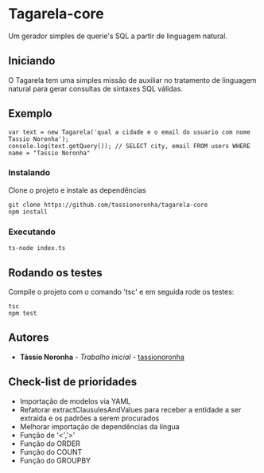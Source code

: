 # Tagarela-core

Um gerador simples de querie's SQL a partir de linguagem natural.

## Iniciando

O Tagarela tem uma simples missão de auxiliar no tratamento de linguagem natural para gerar consultas de sintaxes SQL válidas.

## Exemplo

```
var text = new Tagarela('qual a cidade e o email do usuario com nome Tassio Noronha');
console.log(text.getQuery()); // SELECT city, email FROM users WHERE name = "Tassio Noronha"
```

### Instalando

Clone o projeto e instale as dependências
```
git clone https://github.com/tassionoronha/tagarela-core
npm install
```

### Executando

```
ts-node index.ts
```

## Rodando os testes

Compile o projeto com o comando 'tsc' e em seguida rode os testes:

```
tsc
npm test
```

## Autores

* **Tássio Noronha** - *Trabalho inicial* - [tassionoronha](https://github.com/tassionoronha)


## Check-list de prioridades

* Importação de modelos via YAML
* Refatorar extractClausulesAndValues para receber a entidade a ser extraída e os padrões a serem procurados
* Melhorar importação de dependências da língua
* Função de '<','>'
* Função do ORDER
* Função do COUNT
* Função do GROUPBY
